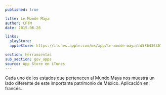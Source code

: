 ```yaml
---
published: true

title: Le Monde Maya
author: CPTM
date: 2015-06-26

links:
  playStore:
  appleStore: https://itunes.apple.com/mx/app/le-monde-maya/id586436357?mt=8

section: herramientas
sub_section: gov_apps
source: App Store en iTunes
---
```

Cada uno de los estados que pertenecen al Mundo Maya nos muestra un lado diferente de este importante patrimonio de México. Aplicación en francés.
